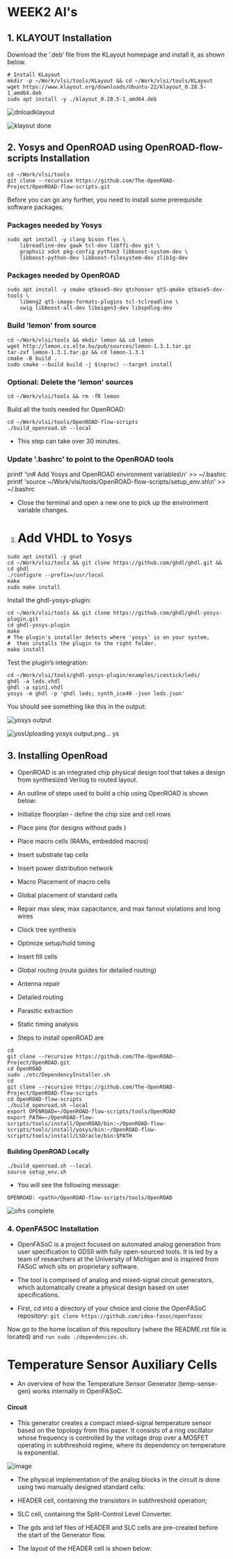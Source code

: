 # WEEK2 AI's

## 1. KLAYOUT Installation

Download the ‘.deb’ file from the KLayout homepage and install it, as shown below.
```
# Install KLayout
mkdir -p ~/Work/vlsi/tools/KLayout && cd ~/Work/vlsi/tools/KLayout
wget https://www.klayout.org/downloads/Ubuntu-22/klayout_0.28.5-1_amd64.deb
sudo apt install -y ./klayout_0.28.5-1_amd64.deb
```

![dnloadklayout](https://user-images.githubusercontent.com/68071764/220927811-cde8e792-cedb-42bf-b8ea-04796db939db.png)

![klayout done](https://user-images.githubusercontent.com/68071764/220927180-97c18f0b-f205-4d3e-a91e-378237d378be.png)

## 2. Yosys and OpenROAD using OpenROAD-flow-scripts Installation

```
cd ~/Work/vlsi/tools
git clone --recursive https://github.com/The-OpenROAD-Project/OpenROAD-flow-scripts.git
```

Before you can go any further, you need to install some prerequisite software packages:

### Packages needed by Yosys
```
sudo apt install -y clang bison flex \
    libreadline-dev gawk tcl-dev libffi-dev git \
    graphviz xdot pkg-config python3 libboost-system-dev \
    libboost-python-dev libboost-filesystem-dev zlib1g-dev
 ```
 
### Packages needed by OpenROAD
```
sudo apt install -y cmake qtbase5-dev qtchooser qt5-qmake qtbase5-dev-tools \
    libmng2 qt5-image-formats-plugins tcl-tclreadline \
    swig libboost-all-dev libeigen3-dev libspdlog-dev
```
### Build 'lemon' from source
```
cd ~/Work/vlsi/tools && mkdir lemon && cd lemon
wget http://lemon.cs.elte.hu/pub/sources/lemon-1.3.1.tar.gz
tar-zxf lemon-1.3.1.tar.gz && cd lemon-1.3.1
cmake -B build .
sudo cmake --build build -j $(nproc) --target install
 ```
### Optional: Delete the 'lemon' sources
```
cd ~/Work/vlsi/tools && rm -fR lemon
```
Build all the tools needed for OpenROAD:
```
cd ~/Work/vlsi/tools/OpenROAD-flow-scripts
./build_openroad.sh --local
```
- This step can take over 30 minutes.

### Update '.bashrc' to point to the OpenROAD tools
printf '\n# Add Yosys and OpenROAD environment variables\n' >> ~/.bashrc
printf 'source ~/Work/vlsi/tools/OpenROAD-flow-scripts/setup_env.sh\n' >> ~/.bashrc

- Close the terminal and open a new one to pick up the environment variable changes.

3. # Add VHDL to Yosys
```
sudo apt install -y gnat
cd ~/Work/vlsi/tools && git clone https://github.com/ghdl/ghdl.git && cd ghdl
./configure --prefix=/usr/local
make
sudo make install
```

Install the ghdl-yosys-plugin:
```
cd ~/Work/vlsi/tools && git clone https://github.com/ghdl/ghdl-yosys-plugin.git
cd ghdl-yosys-plugin
make
# The plugin's installer detects where 'yosys' is on your system,
#  then installs the plugin to the right folder.
make install
```

Test the plugin’s integration:
```
cd ~/Work/vlsi/tools/ghdl-yosys-plugin/examples/icestick/leds/
ghdl -a leds.vhdl
ghdl -a spin1.vhdl
yosys -m ghdl -p 'ghdl leds; synth_ice40 -json leds.json'
```

You should see something like this in the output:

![yosys output](https://user-images.githubusercontent.com/68071764/221358698-be5a427d-cdc4-40a1-abc0-9b142f429c75.png)


![yos![Uploading yosys output.png…]()
ys](https://user-images.githubusercontent.com/68071764/221332544-77150620-db7c-471d-a145-fa0dec247c55.png)

## 3. Installing OpenRoad

- OpenROAD is an integrated chip physical design tool that takes a design from synthesized Verilog to routed layout.

- An outline of steps used to build a chip using OpenROAD is shown below:

- Initialize floorplan - define the chip size and cell rows
- Place pins (for designs without pads )
- Place macro cells (RAMs, embedded macros)
- Insert substrate tap cells
- Insert power distribution network
- Macro Placement of macro cells
- Global placement of standard cells
- Repair max slew, max capacitance, and max fanout violations and long wires
- Clock tree synthesis
- Optimize setup/hold timing
- Insert fill cells
- Global routing (route guides for detailed routing)
- Antenna repair
- Detailed routing
- Parasitic extraction
- Static timing analysis


- Steps to install openROAD are

```
cd
git clone --recursive https://github.com/The-OpenROAD-Project/OpenROAD.git
cd OpenROAD
sudo ./etc/DependencyInstaller.sh
cd
git clone --recursive https://github.com/The-OpenROAD-Project/OpenROAD-flow-scripts
cd OpenROAD-flow-scripts
./build_openroad.sh –local
export OPENROAD=~/OpenROAD-flow-scripts/tools/OpenROAD
export PATH=~/OpenROAD-flow-scripts/tools/install/OpenROAD/bin:~/OpenROAD-flow-scripts/tools/install/yosys/bin:~/OpenROAD-flow-scripts/tools/install/LSOracle/bin:$PATH
```
#### Building OpenROAD Locally 
```
./build_openroad.sh --local
source setup_env.sh
```

- You will see the following message:
```
OPENROAD: <path>/OpenROAD-flow-scripts/tools/OpenROAD
```

![ofrs complete](https://user-images.githubusercontent.com/68071764/221502311-ec5038fe-7934-4e93-b6cc-932ca91f20a4.png)


### 4. OpenFASOC Installation

- OpenFASoC is a project focused on automated analog generation from user specification to GDSII with fully open-sourced tools. It is led by a team of researchers at the University of Michigan and is inspired from FASoC which sits on proprietary software.

- The tool is comprised of analog and mixed-signal circuit generators, which automatically create a physical design based on user specifications.

- First, cd into a directory of your choice and clone the OpenFASoC repository:
```git clone https://github.com/idea-fasoc/openfasoc```

Now go to the home location of this repository (where the README.rst file is located) and ```run sudo ./dependencies.sh.```

# Temperature Sensor Auxiliary Cells

- An overview of how the Temperature Sensor Generator (temp-sense-gen) works internally in OpenFASoC.

#### Circuit

- This generator creates a compact mixed-signal temperature sensor based on the topology from this paper. It consists of a ring oscillator whose frequency is controlled by the voltage drop over a MOSFET operating in subthreshold regime, where its dependency on temperature is exponential.

![image](https://user-images.githubusercontent.com/68071764/221508171-1c4db4d0-9108-4761-a18f-b8aa085a820d.png)

- The physical implementation of the analog blocks in the circuit is done using two manually designed standard cells:

- HEADER cell, containing the transistors in subthreshold operation;

- SLC cell, containing the Split-Control Level Converter.

- The gds and lef files of HEADER and SLC cells are pre-created before the start of the Generator flow.

- The layout of the HEADER cell is shown below:
